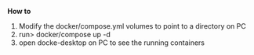 **How to**

1. Modify the docker/compose.yml volumes to point to a directory on PC
2. run> docker/compose up -d
3. open docke-desktop on PC to see the running containers
